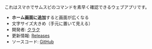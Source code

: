 これはスマホでサムスピのコマンドを素早く確認できるウェブアプリです。

- **ホーム画面に追加**すると画面が広くなる
- 文字サイズ大きめ（手元に置いて見える）
- 開発者: [クラク](https://x.com/Qrac_JP)
- 更新情報: [Releases](https://github.com/qrac/samuraispirits-command/releases)
- ソースコード: [GitHub](https://github.com/qrac/samuraispirits-command)
